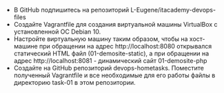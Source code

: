 - В GitHub подпишитесь на репозиторий L-Eugene/itacademy-devops-files 
- Создайте Vagrantfile для создания виртуальной машины VirtualBox с установленной ОС
Debian 10. 
- Настройте виртуальную машину таким образом, чтобы на хост-машине при обращении
на адрес http://localhost:8080 открывался статический HTML файл
(01-demosite-static), а при обращении на адрес http://localhost:8081 -
динамический сайт 01-demosite-php 
- Создайте на GitHub репозиторий devops-hometasks. Поместите полученный Vagrantfile
и все необходимые для его работы файлы в директорию task-01 в этом репозитории.
